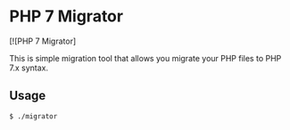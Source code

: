 PHP 7 Migrator
==============

[![PHP 7 Migrator]

This is simple migration tool that allows you migrate your PHP files to PHP 7.x syntax.

Usage
-----

`$ ./migrator`
